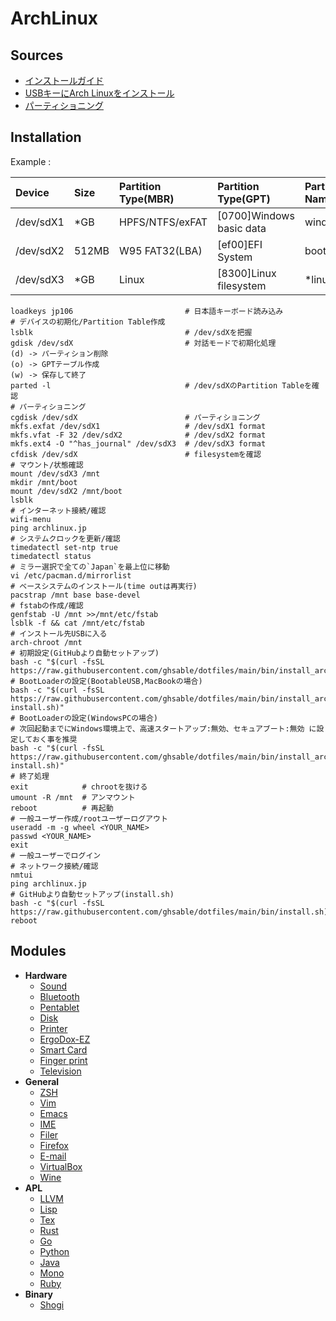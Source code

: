# ArchLinux

## Sources
- [インストールガイド](https://wiki.archlinux.jp/index.php/インストールガイド)
- [USBキーにArch Linuxをインストール](https://wiki.archlinux.jp/index.php/USB_キーに_Arch_Linux_をインストール)
- [パーティショニング](https://wiki.archlinux.jp/index.php/パーティショニング)

## Installation
Example :

| Device    | Size  | Partition Type(MBR) | Partition Type(GPT)      | Partition Name | Filesystem      | Mount           |
| :---      | :---  | :---                | :---                     | :---           | :---            | :---            |
| /dev/sdX1 | *GB   | HPFS/NTFS/exFAT     | [0700]Windows basic data | windows        | exFat           | -               |
| /dev/sdX2 | 512MB | W95 FAT32(LBA)      | [ef00]EFI System         | boot           | fat32           | /boot *Bootable |
| /dev/sdX3 | *GB   | Linux               | [8300]Linux filesystem   | *linux         | ext4(ext2)      | /               |

```
loadkeys jp106                         # 日本語キーボード読み込み
# デバイスの初期化/Partition Table作成
lsblk                                  # /dev/sdXを把握
gdisk /dev/sdX                         # 対話モードで初期化処理
(d) -> パーティション削除
(o) -> GPTテーブル作成
(w) -> 保存して終了
parted -l                              # /dev/sdXのPartition Tableを確認
# パーティショニング
cgdisk /dev/sdX                        # パーティショニング
mkfs.exfat /dev/sdX1                   # /dev/sdX1 format
mkfs.vfat -F 32 /dev/sdX2              # /dev/sdX2 format
mkfs.ext4 -O "^has_journal" /dev/sdX3  # /dev/sdX3 format
cfdisk /dev/sdX                        # filesystemを確認
# マウント/状態確認
mount /dev/sdX3 /mnt
mkdir /mnt/boot
mount /dev/sdX2 /mnt/boot
lsblk
# インターネット接続/確認
wifi-menu
ping archlinux.jp
# システムクロックを更新/確認
timedatectl set-ntp true
timedatectl status
# ミラー選択で全ての`Japan`を最上位に移動
vi /etc/pacman.d/mirrorlist
# ベースシステムのインストール(time outは再実行)
pacstrap /mnt base base-devel
# fstabの作成/確認
genfstab -U /mnt >>/mnt/etc/fstab
lsblk -f && cat /mnt/etc/fstab
# インストール先USBに入る
arch-chroot /mnt
# 初期設定(GitHubより自動セットアップ)
bash -c "$(curl -fsSL https://raw.githubusercontent.com/ghsable/dotfiles/main/bin/install_archlinux/liveusb/install.sh)"
# BootLoaderの設定(BootableUSB,MacBookの場合)
bash -c "$(curl -fsSL https://raw.githubusercontent.com/ghsable/dotfiles/main/bin/install_archlinux/liveusb/grub-install.sh)"
# BootLoaderの設定(WindowsPCの場合)
# 次回起動までにWindows環境上で、高速スタートアップ:無効、セキュアブート:無効 に設定しておく事を推奨
bash -c "$(curl -fsSL https://raw.githubusercontent.com/ghsable/dotfiles/main/bin/install_archlinux/liveusb/refind-install.sh)"
# 終了処理
exit            # chrootを抜ける
umount -R /mnt  # アンマウント
reboot          # 再起動
# 一般ユーザー作成/rootユーザーログアウト
useradd -m -g wheel <YOUR_NAME>
passwd <YOUR_NAME>
exit
# 一般ユーザーでログイン
# ネットワーク接続/確認
nmtui
ping archlinux.jp
# GitHubより自動セットアップ(install.sh)
bash -c "$(curl -fsSL https://raw.githubusercontent.com/ghsable/dotfiles/main/bin/install.sh)"
reboot
```

## Modules
* **Hardware**
  * [Sound](https://github.com/ghsable/dotfiles/blob/main/bin/sound/README.md)
  * [Bluetooth](https://github.com/ghsable/dotfiles/blob/main/bin/bluetooth/README.md)
  * [Pentablet](https://github.com/ghsable/dotfiles/blob/main/bin/pentablet/README.md)
  * [Disk](https://github.com/ghsable/dotfiles/blob/main/bin/disk/README.md)
  * [Printer](https://github.com/ghsable/dotfiles/blob/main/bin/printer/README.md)
  * [ErgoDox-EZ](https://github.com/ghsable/dotfiles/blob/main/bin/ergodox-ez/README.md)
  * [Smart Card](https://github.com/ghsable/dotfiles/blob/main/bin/smartcard/README.md)
  * [Finger print](https://github.com/ghsable/dotfiles/blob/main/bin/fingerprint/README.md)
  * [Television](https://github.com/ghsable/dotfiles/blob/main/bin/television/README.md)
* **General**
  * [ZSH](https://github.com/ghsable/dotfiles/blob/main/bin/zsh/README.md)
  * [Vim](https://github.com/ghsable/dotfiles/blob/main/bin/vim/README.md)
  * [Emacs](https://github.com/ghsable/dotfiles/blob/main/bin/emacs/README.md)
  * [IME](https://github.com/ghsable/dotfiles/blob/main/bin/ime/README.md)
  * [Filer](https://github.com/ghsable/dotfiles/blob/main/bin/filer/README.md)
  * [Firefox](https://github.com/ghsable/dotfiles/blob/main/bin/firefox/README.md)
  * [E-mail](https://github.com/ghsable/dotfiles/blob/main/bin/email/README.md)
  * [VirtualBox](https://github.com/ghsable/dotfiles/blob/main/bin/virtualbox/README.md)
  * [Wine](https://github.com/ghsable/dotfiles/blob/main/bin/wine/README.md)
* **APL**
  * [LLVM](https://github.com/ghsable/dotfiles/blob/main/bin/apl/llvm/README.md)
  * [Lisp](https://github.com/ghsable/dotfiles/blob/main/bin/apl/lisp/README.md)
  * [Tex](https://github.com/ghsable/dotfiles/blob/main/bin/apl/tex/README.md)
  * [Rust](https://github.com/ghsable/dotfiles/blob/main/bin/apl/rust/README.md)
  * [Go](https://github.com/ghsable/dotfiles/blob/main/bin/apl/go/README.md)
  * [Python](https://github.com/ghsable/dotfiles/blob/main/bin/apl/python/README.md)
  * [Java](https://github.com/ghsable/dotfiles/blob/main/bin/apl/java/README.md)
  * [Mono](https://github.com/ghsable/dotfiles/blob/main/bin/apl/mono/README.md)
  * [Ruby](https://github.com/ghsable/dotfiles/blob/main/bin/apl/ruby/README.md)
* **Binary**
  * [Shogi](https://github.com/ghsable/dotfiles/blob/main/bin/shogi/README.md)
